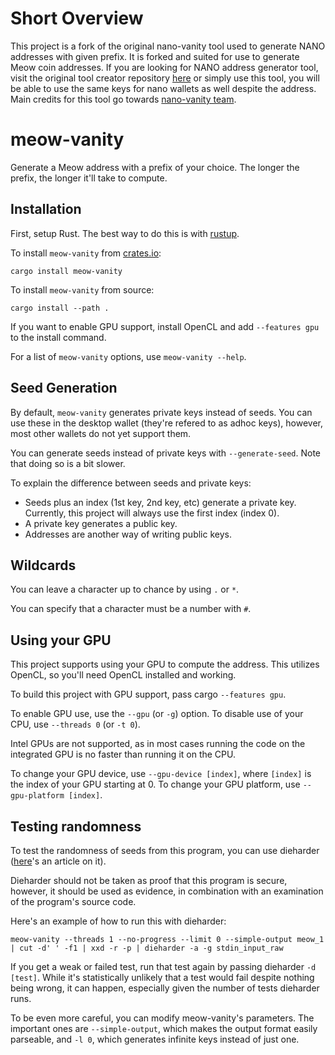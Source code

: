 # Short Overview

This project is a fork of the original nano-vanity tool used to generate NANO addresses with given prefix.
It is forked and suited for use to generate Meow coin addresses.
If you are looking for NANO address generator tool, visit the original tool creator repository [here](https://github.com/PlasmaPower/nano-vanity) or simply use this tool, you will be able to use the same keys for nano wallets as well despite the address.
Main credits for this tool go towards [nano-vanity team](https://github.com/PlasmaPower).

# meow-vanity

Generate a Meow address with a prefix of your choice.
The longer the prefix, the longer it'll take to compute.

## Installation

First, setup Rust. The best way to do this is with [rustup](https://rustup.rs).

To install `meow-vanity` from [crates.io](https://crates.io/crates/meow-vanity):

```
cargo install meow-vanity
```

To install `meow-vanity` from source:

```
cargo install --path .
```

If you want to enable GPU support, install OpenCL and add `--features gpu` to the install command.

For a list of `meow-vanity` options, use `meow-vanity --help`.

## Seed Generation

By default, `meow-vanity` generates private keys instead of seeds.
You can use these in the desktop wallet (they're refered to as adhoc keys),
however, most other wallets do not yet support them.

You can generate seeds instead of private keys with `--generate-seed`.
Note that doing so is a bit slower.

To explain the difference between seeds and private keys:

- Seeds plus an index (1st key, 2nd key, etc) generate a private key.
  Currently, this project will always use the first index (index 0).
- A private key generates a public key.
- Addresses are another way of writing public keys.

## Wildcards

You can leave a character up to chance by using `.` or `*`.

You can specify that a character must be a number with `#`.

## Using your GPU

This project supports using your GPU to compute the address.
This utilizes OpenCL, so you'll need OpenCL installed and working.

To build this project with GPU support, pass cargo `--features gpu`.

To enable GPU use, use the `--gpu` (or `-g`) option. To disable
use of your CPU, use `--threads 0` (or `-t 0`).

Intel GPUs are not supported, as in most cases running the code on
the integrated GPU is no faster than running it on the CPU.

To change your GPU device, use `--gpu-device [index]`, where `[index]`
is the index of your GPU starting at 0.
To change your GPU platform, use `--gpu-platform [index]`.

## Testing randomness

To test the randomness of seeds from this program, you can use dieharder
([here](http://www.linux-mag.com/id/4125/)'s an article on it).

Dieharder should not be taken as proof that this program is secure, however, it should be used as evidence, in combination
with an examination of the program's source code.

Here's an example of how to run this with dieharder:

```
meow-vanity --threads 1 --no-progress --limit 0 --simple-output meow_1 | cut -d' ' -f1 | xxd -r -p | dieharder -a -g stdin_input_raw
```

If you get a weak or failed test, run that test again by passing dieharder `-d [test]`.
While it's statistically unlikely that a test would fail despite nothing being wrong, it can happen,
especially given the number of tests dieharder runs.

To be even more careful, you can modify meow-vanity's parameters.
The important ones are `--simple-output`, which makes the output format easily parseable,
and `-l 0`, which generates infinite keys instead of just one.
